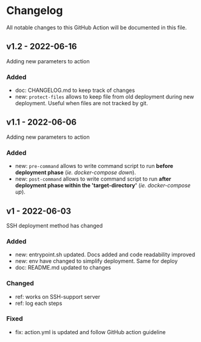 # Changelog

All notable changes to this GitHub Action will be documented in this file.

## v1.2 - 2022-06-16

Adding new parameters to action

### Added
- doc: CHANGELOG.md to keep track of changes
- new: `protect-files` allows to keep file from old deployment during new deployment. Useful when files are not tracked by git.

## v1.1 - 2022-06-06

Adding new parameters to action

### Added 
- new: `pre-command` allows to write command script to run **before deployment phase** (_ie. docker-compose down_).
- new: `post-command` allows to write command script to run **after deployment phase within the 'target-directory'** (_ie. docker-compose up_).

## v1 - 2022-06-03

SSH deployment method has changed

### Added
- new: entrypoint.sh updated. Docs added and code readability improved
- new: env have changed to simplify deployment. Same for deploy
- doc: README.md updated to changes

### Changed
- ref: works on SSH-support server
- ref: log each steps 

### Fixed
- fix: action.yml is updated and follow GitHub action guideline